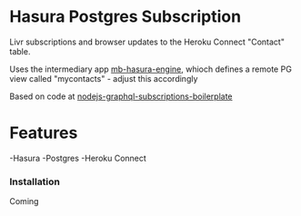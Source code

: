 # Hasura Postgres Subscription

Livr subscriptions and browser updates to the Heroku Connect "Contact" table.

Uses the intermediary app [mb-hasura-engine](https://mb-hasura-engine.herokuapp.com), whioch defines a remote PG view called "mycontacts" - adjust this accordingly

Based on code at [nodejs-graphql-subscriptions-boilerplate](https://github.com/hasura/nodejs-graphql-subscriptions-boilerplate)
# Features
  -Hasura
  -Postgres
  -Heroku Connect
### Installation
Coming

